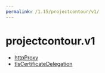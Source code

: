 ```yaml
---
permalink: /1.15/projectcontour/v1/
---
```


# projectcontour.v1



* [httpProxy](httpProxy.md)
* [tlsCertificateDelegation](tlsCertificateDelegation.md)
